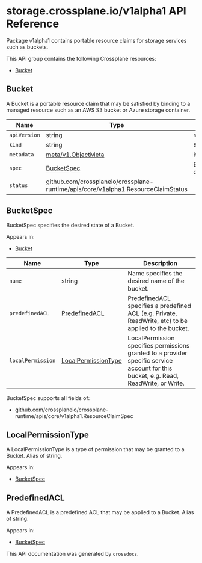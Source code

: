 # storage.crossplane.io/v1alpha1 API Reference

Package v1alpha1 contains portable resource claims for storage services such as buckets.

This API group contains the following Crossplane resources:

* [Bucket](#Bucket)

## Bucket

A Bucket is a portable resource claim that may be satisfied by binding to a managed resource such as an AWS S3 bucket or Azure storage container.


Name | Type | Description
-----|------|------------
`apiVersion` | string | `storage.crossplane.io/v1alpha1`
`kind` | string | `Bucket`
`metadata` | [meta/v1.ObjectMeta](https://kubernetes.io/docs/reference/generated/kubernetes-api/v1.15/#objectmeta-v1-meta) | Kubernetes object metadata.
`spec` | [BucketSpec](#BucketSpec) | BucketSpec specifies the desired state of a Bucket.
`status` | github.com/crossplaneio/crossplane-runtime/apis/core/v1alpha1.ResourceClaimStatus | 



## BucketSpec

BucketSpec specifies the desired state of a Bucket.

Appears in:

* [Bucket](#Bucket)


Name | Type | Description
-----|------|------------
`name` | string | Name specifies the desired name of the bucket.
`predefinedACL` | [PredefinedACL](#PredefinedACL) | PredefinedACL specifies a predefined ACL (e.g. Private, ReadWrite, etc) to be applied to the bucket.
`localPermission` | [LocalPermissionType](#LocalPermissionType) | LocalPermission specifies permissions granted to a provider specific service account for this bucket, e.g. Read, ReadWrite, or Write.


BucketSpec supports all fields of:

* github.com/crossplaneio/crossplane-runtime/apis/core/v1alpha1.ResourceClaimSpec


## LocalPermissionType

A LocalPermissionType is a type of permission that may be granted to a Bucket. Alias of string.

Appears in:

* [BucketSpec](#BucketSpec)


## PredefinedACL

A PredefinedACL is a predefined ACL that may be applied to a Bucket. Alias of string.

Appears in:

* [BucketSpec](#BucketSpec)


This API documentation was generated by `crossdocs`.